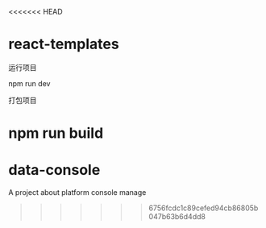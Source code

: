 <<<<<<< HEAD
# react-templates

运行项目

npm run dev

打包项目

npm run build
=======
# data-console
A project about platform console manage
>>>>>>> 6756fcdc1c89cefed94cb86805b047b63b6d4dd8
